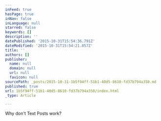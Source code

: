 ```yaml
---
inFeed: true
hasPage: true
inNav: false
inLanguage: null
starred: false
keywords: []
description: ''
datePublished: '2015-10-31T15:54:36.791Z'
dateModified: '2015-10-31T15:54:21.857Z'
title: ''
authors: []
publisher:
  name: null
  domain: null
  url: null
  favicon: null
sourcePath: _posts/2015-10-31-1b5f94ff-51b1-40d5-8610-fd37b794a350.md
published: true
url: 1b5f94ff-51b1-40d5-8610-fd37b794a350/index.html
_type: Article

---
```

Why don't Text Posts work?